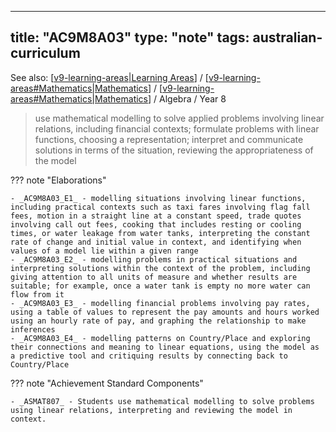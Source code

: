 
---
title: "AC9M8A03"
type: "note"
tags: australian-curriculum
---

See also: [[v9-learning-areas|Learning Areas]] / [[v9-learning-areas#Mathematics|Mathematics]] / [[v9-learning-areas#Mathematics|Mathematics]] / Algebra / Year 8

> use mathematical modelling to solve applied problems  involving linear relations, including financial contexts; formulate problems with linear functions, choosing a representation; interpret and communicate solutions in terms of the situation, reviewing the appropriateness of the model

??? note "Elaborations"

	- _AC9M8A03_E1_ - modelling situations involving linear functions, including practical contexts such as taxi fares involving flag fall fees, motion in a straight line at a constant speed, trade quotes involving call out fees, cooking that includes resting or cooling times, or water leakage from water tanks, interpreting the constant rate of change and initial value in context, and identifying when values of a model lie within a given range
	- _AC9M8A03_E2_ - modelling problems in practical situations and interpreting solutions within the context of the problem, including giving attention to all units of measure and whether results are suitable; for example, once a water tank is empty no more water can flow from it
	- _AC9M8A03_E3_ - modelling financial problems involving pay rates, using a table of values to represent the pay amounts and hours worked using an hourly rate of pay, and graphing the relationship to make inferences
	- _AC9M8A03_E4_ - modelling patterns on Country/Place and exploring their connections and meaning to linear equations, using the model as a predictive tool and critiquing results by connecting back to Country/Place
??? note "Achievement Standard Components"

	- _ASMAT807_ - Students use mathematical modelling to solve problems using linear relations, interpreting and reviewing the model in context.

[//begin]: # "Autogenerated link references for markdown compatibility"
[v9-learning-areas|Learning Areas]: ../v9-learning-areas "Learning Areas"
[v9-learning-areas#Mathematics|Mathematics]: ../v9-learning-areas "Learning Areas"
[//end]: # "Autogenerated link references"
